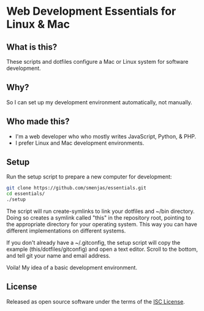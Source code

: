 # Web Development Essentials for Linux & Mac

## What is this?
These scripts and dotfiles configure a Mac or Linux system for software
development.

## Why?
So I can set up my development environment automatically, not manually.

## Who made this?
- I'm a web developer who who mostly writes JavaScript, Python, & PHP.
- I prefer Linux and Mac development environments.

## Setup
Run the setup script to prepare a new computer for development:
```sh
git clone https://github.com/smenjas/essentials.git
cd essentials/
./setup
```

The script will run create-symlinks to link your dotfiles and ~/bin directory.
Doing so creates a symlink called "this" in the repository root, pointing to
the appropriate directory for your operating system.  This way you can have
different implementations on different systems.

If you don't already have a ~/.gitconfig, the setup script will copy the
example (this/dotfiles/gitconfig) and open a text editor.  Scroll to the
bottom, and tell git your name and email address.

Voila!  My idea of a basic development environment.

## License
Released as open source software under the terms of the [ISC
License](https://en.wikipedia.org/wiki/ISC_license).
